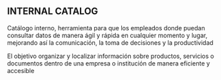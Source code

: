 ## INTERNAL CATALOG

Catálogo interno, herramienta para que los empleados donde puedan consultar datos de manera ágil y rápida en cualquier momento y lugar, mejorando así la comunicación, la toma de decisiones y la productividad

El objetivo organizar y localizar información sobre productos, servicios o documentos dentro de una empresa o institución de manera eficiente y accesible
